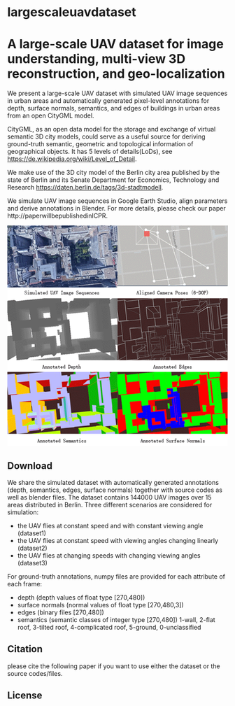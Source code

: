 # largescaleuavdataset
# A large-scale UAV dataset for image understanding, multi-view 3D reconstruction, and geo-localization
We present a large-scale UAV dataset with simulated UAV image sequences in urban areas and automatically generated pixel-level annotations for depth, surface normals, semantics, and edges of buildings in urban areas from an open CityGML model.

CityGML, as an open data model for the storage and exchange of virtual semantic 3D
city models, could serve as a useful source for deriving ground-truth semantic, geometric and topological information of geographical objects. It has 5 levels of details(LoDs), see https://de.wikipedia.org/wiki/Level_of_Detail.

We make use of the 3D city model of the Berlin city area published by the state of Berlin and its Senate Department for Economics, Technology and Research https://daten.berlin.de/tags/3d-stadtmodell.


We simulate UAV image sequences in Google Earth Studio, align parameters and derive annotations in Blender. For more details, please check our paper http://paperwillbepublishedinICPR.

![](simulateandrender.gif)

## Download
We share the simulated dataset with automatically generated annotations (depth, semantics, edges, surface normals) together with source codes as well as blender files. The dataset contains 144000 UAV images over 15 areas distributed in Berlin.
Three different scenarios are considered for simulation:
- the UAV flies at constant speed and with constant viewing
angle (dataset1)
- the UAV flies at constant speed with viewing angles
changing linearly (dataset2)
- the UAV flies at changing speeds with changing viewing
angles (dataset3)

For ground-truth annotations, numpy files are provided for each attribute of each frame: 
- depth (depth values of float type [270,480])
- surface normals (normal values of float type  [270,480,3])
- edges (binary files [270,480])
- semantics (semantic classes of integer type [270,480])
  1-wall, 2-flat roof, 3-tilted roof, 4-complicated roof, 5-ground, 0-unclassified



## Citation

please cite the following paper if you want to use either the dataset or the source codes/files.

## License
